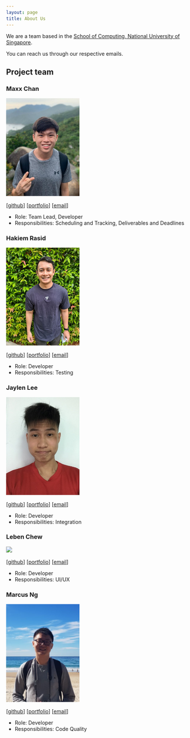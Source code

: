 ```yaml
---
layout: page
title: About Us
---
```


We are a team based in the [School of Computing, National University of Singapore](http://www.comp.nus.edu.sg).

You can reach us through our respective emails.

## Project team

### Maxx Chan

<img src="images/maxxyh.png" width="200px">

[[github](https://github.com/maxxyh)]
[[portfolio](team/maxxyh.md)]
[[email](mailto:maxxchan@u.nus.edu)]

* Role: Team Lead, Developer
* Responsibilities: Scheduling and Tracking, Deliverables and Deadlines

### Hakiem Rasid

<img src="images/hakiem526.png" width="200px">

[[github](http://github.com/hakiem526)]
[[portfolio](team/hakiem526.md)]
[[email](mailto:e0325825@u.nus.edu)]

* Role: Developer
* Responsibilities: Testing

### Jaylen Lee

<img src="images/jaylenlee.png" width="200px">

[[github](http://github.com/Jaylenlee)] 
[[portfolio](team/jaylenlee.md)]
[[email](mailto:e0424677@u.nus.edu)]

* Role: Developer
* Responsibilities: Integration

### Leben Chew

<img src="images/lebencwb.png" width="200px">

[[github](http://github.com/lebencwb)]
[[portfolio](team/lebencwb.md)]
[[email](mailto:leben.chew@u.nus.edu)]

* Role: Developer
* Responsibilities: UI/UX

### Marcus Ng

<img src="images/marcus2k.png" width="200px">

[[github](http://github.com/marcus2k)]
[[portfolio](team/marcus2k.md)]
[[email](mailto:marcus@u.nus.edu)]

* Role: Developer
* Responsibilities: Code Quality
